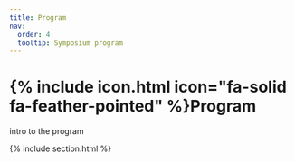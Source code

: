 ```yaml
---
title: Program
nav:
  order: 4
  tooltip: Symposium program
---
```


# {% include icon.html icon="fa-solid fa-feather-pointed" %}Program

intro to the program

{% include section.html %}


